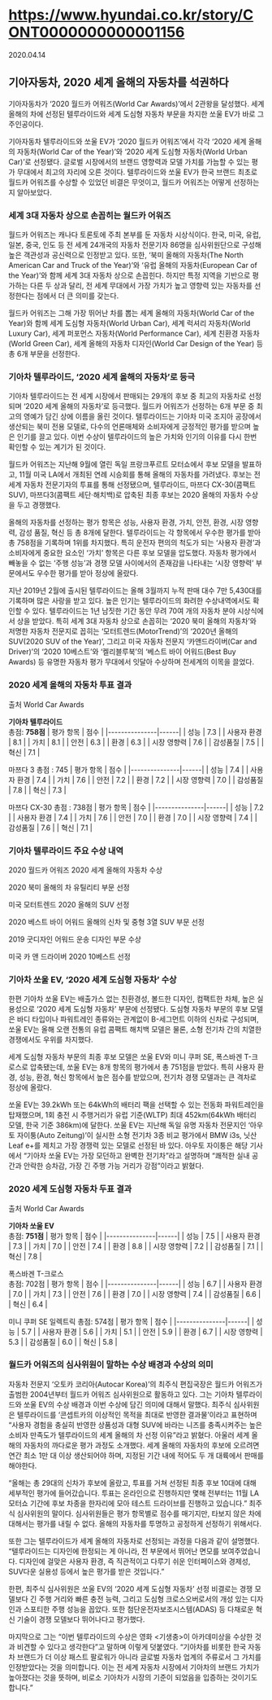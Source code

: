 # https://www.hyundai.co.kr/story/CONT0000000000001156

2020.04.14

## 기아자동차, 2020 세계 올해의 자동차를 석권하다

기아자동차가 ‘2020 월드카 어워즈(World Car Awards)’에서 2관왕을 달성했다. 세계 올해의 차에 선정된 텔루라이드와 세계 도심형 자동차 부문을 차지한 쏘울 EV가 바로 그 주인공이다.

기아자동차 텔루라이드와 쏘울 EV가 ‘2020 월드카 어워즈’에서 각각 ‘2020 세계 올해의 자동차(World Car of the Year)’와 ‘2020 세계 도심형 자동차(World Urban Car)’로 선정됐다. 글로벌 시장에서의 브랜드 영향력과 모델 가치를 가늠할 수 있는 평가 무대에서 최고의 자리에 오른 것이다. 텔루라이드와 쏘울 EV가 한국 브랜드 최초로 월드카 어워즈를 수상할 수 있었던 비결은 무엇이고, 월드카 어워즈는 어떻게 선정하는지 알아보았다.

### 세계 3대 자동차 상으로 손꼽히는 월드카 어워즈

월드카 어워즈는 캐나다 토론토에 주최 본부를 둔 자동차 시상식이다. 한국, 미국, 유럽, 일본, 중국, 인도 등 전 세계 24개국의 자동차 전문기자 86명을 심사위원단으로 구성해 높은 객관성과 공신력으로 인정받고 있다. 또한, ‘북미 올해의 자동차(The North American Car and Truck of the Year)’와 ‘유럽 올해의 자동차(European Car of the Year)’와 함께 세계 3대 자동차 상으로 손꼽힌다. 하지만 특정 지역을 기반으로 평가하는 다른 두 상과 달리, 전 세계 무대에서 가장 가치가 높고 영향력 있는 자동차를 선정한다는 점에서 더 큰 의미를 갖는다.

월드카 어워즈는 그해 가장 뛰어난 차를 뽑는 세계 올해의 자동차(World Car of the Year)와 함께 세계 도심형 자동차(World Urban Car), 세계 럭셔리 자동차(World Luxury Car), 세계 퍼포먼스 자동차(World Performance Car), 세계 친환경 자동차(World Green Car), 세계 올해의 자동차 디자인(World Car Design of the Year) 등 총 6개 부문을 선정한다.

### 기아차 텔루라이드, ‘2020 세계 올해의 자동차’로 등극

기아차 텔루라이드는 전 세계 시장에서 판매되는 29개의 후보 중 최고의 자동차로 선정되며 ‘2020 세계 올해의 자동차’로 등극했다. 월드카 어워즈가 선정하는 6개 부문 중 최고의 영예가 담긴 상에 이름을 올린 것이다. 텔루라이드는 기아차 미국 조지아 공장에서 생산되는 북미 전용 모델로, 다수의 언론매체와 소비자에게 긍정적인 평가를 받으며 높은 인기를 끌고 있다. 이번 수상이 텔루라이드의 높은 가치와 인기의 이유를 다시 한번 확인할 수 있는 계기가 된 것이다.

월드카 어워즈는 지난해 9월에 열린 독일 프랑크푸르트 모터쇼에서 후보 모델을 발표하고, 11월 미국 LA에서 개최된 연례 시승회를 통해 올해의 자동차를 가려냈다. 후보는 전 세계 자동차 전문기자의 투표를 통해 선정됐으며, 텔루라이드, 마쯔다 CX-30(콤팩트 SUV), 마쯔다3(콤팩트 세단·해치백)로 압축된 최종 후보는 2020 올해의 자동차 수상을 두고 경쟁했다.

올해의 자동차를 선정하는 평가 항목은 성능, 사용자 환경, 가치, 안전, 환경, 시장 영향력, 감성 품질, 혁신 등 총 8개에 달한다. 텔루라이드는 각 항목에서 우수한 평가를 받아 총 758점을 기록하며 1위를 차지했다. 특히 운전자 편의의 척도가 되는 ‘사용자 환경’과 소비자에게 중요한 요소인 ‘가치’ 항목은 다른 후보 모델을 압도했다. 자동차 평가에서 빼놓을 수 없는 ‘주행 성능’과 경쟁 모델 사이에서의 존재감을 나타내는 ‘시장 영향력’ 부문에서도 우수한 평가를 받아 정상에 올랐다.

지난 2019년 2월에 출시된 텔루라이드는 올해 3월까지 누적 판매 대수 7만 5,430대를 기록하며 많은 사랑을 받고 있다. 높은 인기는 텔루라이드의 화려한 수상내역에서도 확인할 수 있다. 텔루라이드는 1년 남짓한 기간 동안 무려 70여 개의 자동차 분야 시상식에서 상을 받았다. 특히 세계 3대 자동차 상으로 손꼽히는 ‘2020 북미 올해의 자동차’와 저명한 자동차 전문지로 꼽히는 ‘모터트렌드(MotorTrend)’의 ‘2020년 올해의 SUV(2020 SUV of the Year)’, 그리고 미국 자동차 전문지 ‘카앤드라이버(Car and Driver)’의 ‘2020 10베스트’와 ‘켈리블루북’의 ‘베스트 바이 어워드(Best Buy Awards) 등 유명한 자동차 평가 무대에서 잇달아 수상하며 전세계의 이목을 끌었다.

### 2020 세계 올해의 자동차 투표 결과  

출처 
World Car Awards  

**기아차 텔루라이드**  
총점: **758점**
| 평가 항목     | 점수 |
|---------------|------|
| 성능          | 7.3  |
| 사용자 환경   | 8.1  |
| 가치          | 8.1  |
| 안전          | 6.3  |
| 환경          | 6.3  |
| 시장 영향력   | 7.6  |
| 감성품질      | 7.5  |
| 혁신          | 7.1  |

마쯔다 3
총점 : 745
| 평가 항목     | 점수 |
|---------------|------|
| 성능          | 7.4  |
| 사용자 환경   | 7.4  |
| 가치          | 7.6  |
| 안전          | 7.2  |
| 환경          | 7.2  |
| 시장 영향력   | 7.0  |
| 감성품질      | 7.8  |
| 혁신          | 7.3  |

마쯔다 CX-30
총점 : 738점
| 평가 항목     | 점수 |
|---------------|------|
| 성능          | 7.2  |
| 사용자 환경   | 7.4  |
| 가치          | 7.6  |
| 안전          | 7.0  |
| 환경          | 7.0  |
| 시장 영향력   | 7.4  |
| 감성품질      | 7.6  |
| 혁신          | 7.1  |

### 기아차 텔루라이드 주요 수상 내역

2020 월드카 어워즈
2020 세계 올해의 자동차 수상

2020 북미 올해의 차
유틸리티 부문 선정

미국 모터트렌드
2020 올해의 SUV 선정

2020 베스트 바이 어워드
올해의 신차 및 중형 3열 SUV 부문 선정

2019 굿디자인 어워드
운송 디자인 부문 수상

미국 카 앤 드라이버
2020 10베스트 선정

### 기아차 쏘울 EV, ‘2020 세계 도심형 자동차’ 수상

한편 기아차 쏘울 EV는 배출가스 없는 친환경성, 볼드한 디자인, 컴팩트한 차체, 높은 실용성으로 ‘2020 세계 도심형 자동차’ 부문에 선정됐다. 도심형 자동차 부문의 후보 모델은 바디 타입이나 파워트레인 종류와는 관계없이 B-세그먼트 이하의 신차로 구성되며, 쏘울 EV는 올해 오랜 전통의 유럽 콤팩트 해치백 모델은 물론, 소형 전기차 간의 치열한 경쟁에서도 우위를 차지했다.

세계 도심형 자동차 부문의 최종 후보 모델은 쏘울 EV와 미니 쿠퍼 SE, 폭스바겐 T-크로스로 압축됐는데, 쏘울 EV는 8개 항목의 평가에서 총 751점을 받았다. 특히 사용자 환경, 성능, 환경, 혁신 항목에서 높은 점수를 받았으며, 전기차 경쟁 모델과는 큰 격차로 정상에 올랐다.

쏘울 EV는 39.2kWh 또는 64kWh의 배터리 팩을 선택할 수 있는 전동화 파워트레인을 탑재했으며, 1회 충전 시 주행거리가 유럽 기준(WLTP) 최대 452km(64kWh 배터리 모델, 한국 기준 386km)에 달한다. 쏘울 EV는 지난해 독일 유명 자동차 전문지인 ‘아우토 자이퉁(Auto Zeitung)’이 실시한 소형 전기차 3종 비교 평가에서 BMW i3s, 닛산 Leaf e+를 제치고 가장 경쟁력 있는 모델로 선정된 바 있다. 아우토 자이퉁은 해당 기사에서 “기아차 쏘울 EV는 가장 모던하고 완벽한 전기차”라고 설명하며 “쾌적한 실내 공간과 안락한 승차감, 가장 긴 주행 가능 거리가 강점”이라고 밝혔다.

### 2020 세계 도심형 자동차 두표 결과

출처
World Car Awards

**기아차 쏘울 EV**  
총점: **751점**
| 평가 항목     | 점수 |
|---------------|------|
| 성능          | 7.5  |
| 사용자 환경   | 7.3  |
| 가치          | 7.0  |
| 안전          | 7.4  |
| 환경          | 8.8  |
| 시장 영향력   | 7.2  |
| 감성품질      | 7.1  |
| 혁신          | 7.8  |

폭스바겐 T-크로스  
총점: 702점
| 평가 항목     | 점수 |
|---------------|------|
| 성능          | 6.7  |
| 사용자 환경   | 7.0  |
| 가치          | 7.3  |
| 안전          | 7.6  |
| 환경          | 7.0  |
| 시장 영향력   | 7.4  |
| 감성품질      | 6.6  |
| 혁신          | 6.4  |

미니 쿠퍼 SE 일렉트릭
총점: 574점
| 평가 항목     | 점수 |
|---------------|------|
| 성능          | 5.7  |
| 사용자 환경   | 5.6  |
| 가치          | 5.1  |
| 안전          | 5.9  |
| 환경          | 6.7  |
| 시장 영향력   | 5.3  |
| 감성품질      | 6.0  |
| 혁신          | 5.8  |

### 월드카 어워즈의 심사위원이 말하는 수상 배경과 수상의 의미

자동차 전문지 ‘오토카 코리아(Autocar Korea)’의 최주식 편집국장은 월드카 어워즈가 출범한 2004년부터 월드카 어워즈 심사위원으로 활동하고 있다. 그는 기아차 텔루라이드와 쏘울 EV의 수상 배경과 이번 수상에 담긴 의미에 대해서 말했다. 최주식 심사위원은 텔루라이드를 ‘콘셉트카의 이상적인 목적을 최대로 반영한 결과물’이라고 표현하며 “사용자 경험을 충실히 반영한 상품성과 대형 SUV에 바라는 니즈를 충족시켜주는 높은 소비자 만족도가 텔루라이드의 세계 올해의 차 선정 이유”라고 밝혔다. 아울러 세계 올해의 자동차의 까다로운 평가 과정도 소개했다. 세계 올해의 자동차의 후보에 오르려면 연간 최소 1만 대 이상 생산되어야 하며, 지정된 기간 내에 적어도 두 개 대륙에서 판매를 해야한다.

“올해는 총 29대의 신차가 후보에 올랐고, 투표를 거쳐 선정된 최종 후보 10대에 대해 세부적인 평가에 들어갔습니다. 투표는 온라인으로 진행하지만 몇해 전부터는 11월 LA 모터쇼 기간에 후보 차종을 한자리에 모아 테스트 드라이브를 진행하고 있습니다.” 최주식 심사위원의 말이다. 심사위원들은 평가 항목별로 점수를 매기지만, 타보지 않은 차에 대해서는 평가를 내릴 수 없다. 올해의 자동차를 투명하고 공정하게 선정하기 위해서다.

또한 그는 텔루라이드가 세계 올해의 자동차로 선정되는 과정을 다음과 같이 설명했다. “텔루라이드는 디자인에 한정되는 게 아니라, 전 부문에서 뛰어난 면모를 보여주었습니다. 디자인에 걸맞은 사용자 환경, 즉 직관적이고 다루기 쉬운 인터페이스와 경제성, SUV다운 실용성 등에서 높은 평가를 받은 것입니다.”

한편, 최주식 심사위원은 쏘울 EV의 ‘2020 세계 도심형 자동차’ 선정 비결로는 경쟁 모델보다 긴 주행 거리와 빠른 충전 능력, 그리고 도심형 크로스오버로서의 개성 있는 디자인과 스포티한 주행 성능을 꼽았다. 또한 첨단운전자보조시스템(ADAS) 등 다채로운 혁신 기술이 경쟁 모델보다 뛰어나다고 평가했다.

마지막으로 그는 “이번 텔루라이드의 수상은 영화 <기생충>이 아카데미상을 수상한 것과 비견할 수 있다고 생각한다”고 말하며 이렇게 덧붙였다. “기아차를 비롯한 한국 자동차 브랜드가 더 이상 패스트 팔로워가 아니라 글로벌 자동차 업계의 주류로서 그 가치를 인정받았다는 것을 의미합니다. 이는 전 세계 자동차 시장에서 기아차의 브랜드 가치가 높아졌다는 것을 뜻하며, 비로소 기아차가 시장의 기준이 되었음을 입증하는 것이기도 합니다.”